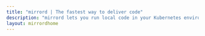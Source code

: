 ```yaml
---
title: "mirrord | The fastest way to deliver code"
description: "mirrord lets you run local code in your Kubernetes environment—cut dev time, improve code quality, and reduce cloud costs."
layout: mirrordhome
---
```


